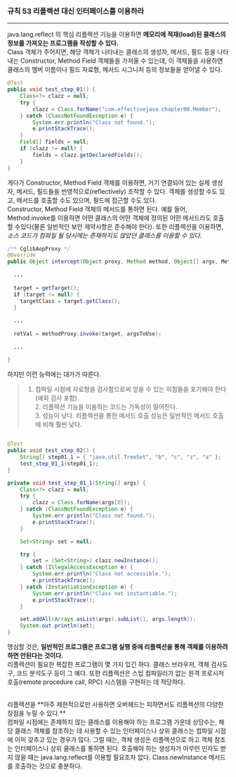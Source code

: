 ### 규칙 53 리플렉션 대신 인터페이스를 이용하라
***

java.lang.reflect 의 핵심 리플렉션 기능을 이용하면 **메모리에 적재(load)된 클래스의 정보를 가져오는 프로그램을 작성할 수 있다.**<br>
Class 객체가 주어지면, 해당 객체가 나타내는 클래스의 생성자, 메서드, 필드 등을 나타내는 Constructor, Method Field 객체들을 가져올 수 있는데, 이 객체들을 사용하면 클래스의 멤버 이름이나 필드 자료형, 메서드 시그니처 등의 정보들을 얻어낼 수 있다.
```java
@Test
public void test_step_01() {
    Class<?> clazz = null;
    try {
        clazz = Class.forName("com.effectivejava.chapter08.Member");
    } catch (ClassNotFoundException e) {
        System.err.println("Class not found.");
        e.printStackTrace();
    }
    Field[] fields = null;
    if (clazz != null) {
        fields = clazz.getDeclaredFields();
    }
}
```
게다가 Constructor, Method Field 객체를 이용하면, 거기 연결되어 있는 실제 생성자, 메서드, 필드들을 반영적으로(reflectively) 조작할 수 있다. 객체를 생성할 수도 있고, 메서드를 호출할 수도 있으며, 필드에 접근할 수도 있다.<br>
Constructor, Method Field 객체의 메서드를 통하면 된다. 예를 들어, Method.invoke를 이용하면 어떤 클래스의 어떤 객체에 정의된 어떤 메서드라도 호출할 수있다(물론 일반적인 보안 제약사항은 준수해야 한다).
또한 리플렉션을 이용하면, _소스 코드가 컴파일 될 당시에는 존재하지도 않았던 클래스를 이용할 수 있다._
```java
/** CglibAopProxy */
@Override
public Object intercept(Object proxy, Method method, Object[] args, MethodProxy methodProxy) throws Throwable {
  
  ...
  
  target = getTarget();
  if (target != null) {
    targetClass = target.getClass();
  }
  
  ...
  
  retVal = methodProxy.invoke(target, argsToUse);
  
  ...
  
}
```


하지만 이런 능력에는 대가가 따른다.
 >1. 컴파일 시점에 자료형을 검사함으로써 얻을 수 있는 이점들을 포기해야 한다(예외 검사 포함).<br>2. 리플렉션 기능을 이용하는 코드는 가독성이 떨어진다.<br>3. 성능이 낮다. 리플렉션을 통한 메서드 호출 성능은 일반적인 메서드 호출에 비해 훨씬 낮다.
```java

@Test
public void test_step_02() {
    String[] step01_1 = { "java.util.TreeSet", "b", "c", "z", "a" };
    test_step_01_1(step01_1);
}

private void test_step_01_1(String[] args) {
    Class<?> clazz = null;
    try {
        clazz = Class.forName(args[0]);
    } catch (ClassNotFoundException e) {
        System.err.println("Class not found.");
        e.printStackTrace();
    }

    Set<String> set = null;

    try {
        set = (Set<String>) clazz.newInstance();
    } catch (IllegalAccessException e) {
        System.err.println("Class not accessible.");
        e.printStackTrace();
    } catch (InstantiationException e) {
        System.err.println("Class not instantiable.");
        e.printStackTrace();
    }

    set.addAll(Arrays.asList(args).subList(1, args.length));
    System.out.println(set);
}
```

명심할 것은, **일반적인 프로그램은 프로그램 실행 중에 리플렉션을 통해 객체를 이용하려 하면 안된다는 것이다.**<br>
리플렉션이 필요한 복잡한 프로그램이 몇 가지 있긴 하다. 클래스 브라우저, 객체 검사도구, 코드 분석도구 등이 그 예다. 또한 리플렉션은 스텁 컴파일러가 없는 원격 프로시저 호출(remote procedure call, RPC) 시스템을 구현하는 데 적당하다.

<br>
리플렉션을 **아주 제한적으로만 사용하면 오버헤드는 피하면서도 리플렉션의 다양한 장점을 누릴 수 있다.**<br>
컴파일 시점에는 존재하지 않는 클래스를 이용해야 하는 프로그램 가운데 상당수는, 해당 클래스 객체를 참조하는 데 사용할 수 있는 인터페이스나 상위 클래스는 컴파일 시점에 이미 갖추고 있는 경우가 많다. 그럴 때는, 객체 생성은 리플렉션으로 하고 객체 참조는 인터페이스나 상위 클래스를 통하면 된다. 호출해야 하는 생성자가 아무런 인자도 받지 않을 때는 java.lang.reflect를 이용할 필요조차 없다. Class.newInstance 메서드를 호출하는 것으로 충분하다.

